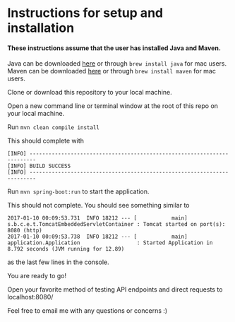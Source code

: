 # Instructions for setup and installation

#### These instructions assume that the user has installed Java and Maven.
Java can be downloaded [here](https://www.oracle.com/downloads/index.html) or through `brew install java` for mac users.
Maven can be downloaded [here](https://maven.apache.org/) or through `brew install maven` for mac users.


Clone or download this repository to your local machine.

Open a new command line or terminal window at the root of this repo on your local machine.

Run `mvn clean compile install`

This should complete with

```
[INFO] ------------------------------------------------------------------------
[INFO] BUILD SUCCESS
[INFO] ------------------------------------------------------------------------
```

Run `mvn spring-boot:run` to start the application. 

This should not complete. You should see something similar to

```
2017-01-10 00:09:53.731  INFO 18212 --- [           main] s.b.c.e.t.TomcatEmbeddedServletContainer : Tomcat started on port(s): 8080 (http)
2017-01-10 00:09:53.738  INFO 18212 --- [           main] application.Application                  : Started Application in 8.792 seconds (JVM running for 12.89)
```

as the last few lines in the console.

You are ready to go!

Open your favorite method of testing API endpoints and direct requests to localhost:8080/

Feel free to email me with any questions or concerns :)


